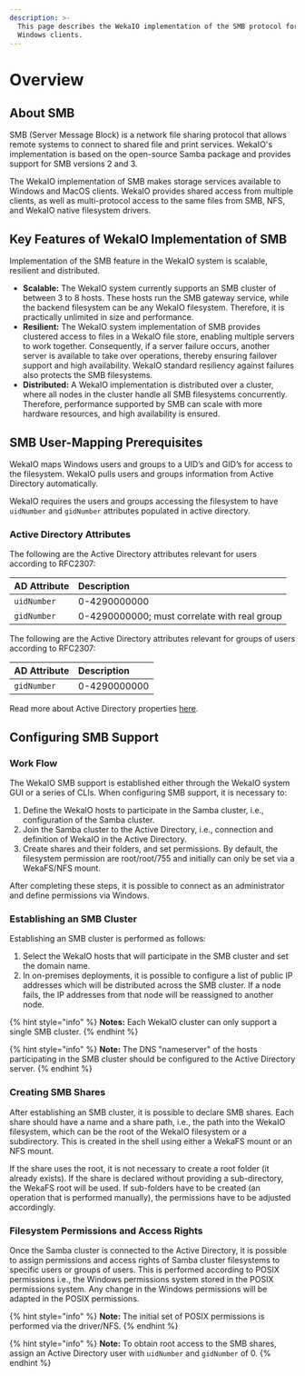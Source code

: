 ```yaml
---
description: >-
  This page describes the WekaIO implementation of the SMB protocol for shared
  Windows clients.
---
```


# Overview

## About SMB

SMB \(Server Message Block\) is a network file sharing protocol that allows remote systems to connect to shared file and print services. WekaIO's implementation is based on the open-source Samba package and provides support for SMB versions 2 and 3.

The WekaIO implementation of SMB makes storage services available to Windows and MacOS clients. WekaIO provides shared access from multiple clients, as well as multi-protocol access to the same files from SMB, NFS, and WekaIO native filesystem drivers.

## Key Features of WekaIO Implementation of SMB

Implementation of the SMB feature in the WekaIO system is scalable, resilient and distributed.

* **Scalable:** The WekaIO system currently supports an SMB cluster of between 3 to 8 hosts. These hosts run the SMB gateway service, while the backend filesystem can be any WekaIO filesystem. Therefore, it is practically unlimited in size and performance.
* **Resilient:** The WekaIO system implementation of SMB provides clustered access to files in a WekaIO file store, enabling multiple servers to work together. Consequently, if a server failure occurs, another server is available to take over operations, thereby ensuring failover support and high availability. WekaIO standard resiliency against failures also protects the SMB filesystems.
* **Distributed:** A WekaIO implementation is distributed over a cluster, where all nodes in the cluster handle all SMB filesystems concurrently. Therefore, performance supported by SMB can scale with more hardware resources, and high availability is ensured.

## SMB User-Mapping Prerequisites

WekaIO maps Windows users and groups to a UID’s and GID’s for access to the filesystem. WekaIO pulls users and groups information from Active Directory automatically.

WekaIO requires the users and groups accessing the filesystem to have `uidNumber` and `gidNumber` attributes populated in active directory.

### Active Directory Attributes

The following are the Active Directory attributes relevant for users according to RFC2307:

| AD Attribute | Description |
| :--- | :--- |
| `uidNumber` | 0-4290000000 |
| `gidNumber` | 0-4290000000; must correlate with real group |

The following are the Active Directory attributes relevant for groups of users according to RFC2307:

| AD Attribute | Description |
| :--- | :--- |
| `gidNumber` | 0-4290000000 |

Read more about Active Directory properties [here](https://blogs.technet.microsoft.com/activedirectoryua/2016/02/09/identity-management-for-unix-idmu-is-deprecated-in-windows-server/).

## Configuring SMB Support

### Work Flow

The WekaIO SMB support is established either through the WekaIO system GUI or a series of CLIs. When configuring SMB support, it is necessary to:

1. Define the WekaIO hosts to participate in the Samba cluster, i.e., configuration of the Samba cluster.
2. Join the Samba cluster to the Active Directory, i.e., connection and definition of WekaIO in the Active Directory.
3. Create shares and their folders, and set permissions. By default, the filesystem permission are root/root/755 and initially can only be set via a WekaFS/NFS mount.

After completing these steps, it is possible to connect as an administrator and define permissions via Windows.

### Establishing an SMB Cluster

Establishing an SMB cluster is performed as follows:

1. Select the WekaIO hosts that will participate in the SMB cluster and set the domain name.
2. In on-premises deployments, it is possible to configure a list of public IP addresses which will be distributed across the SMB cluster. If a node fails, the IP addresses from that node will be reassigned to another node.

{% hint style="info" %}
**Notes:** Each WekaIO cluster can only support a single SMB cluster.
{% endhint %}

{% hint style="info" %}
**Note:** The DNS "nameserver" of the hosts participating in the SMB cluster should be configured to the Active Directory server.
{% endhint %}

### Creating SMB Shares

After establishing an SMB cluster, it is possible to declare SMB shares. Each share should have a name and a share path, i.e., the path into the WekaIO filesystem, which can be the root of the WekaIO filesystem or a subdirectory. This is created in the shell using either a WekaFS mount or an NFS mount.

If the share uses the root, it is not necessary to create a root folder \(it already exists\). If the share is declared without providing a sub-directory, the WekaFS root will be used. If sub-folders have to be created \(an operation that is performed manually\), the permissions have to be adjusted accordingly. 

### Filesystem Permissions and Access Rights

Once the Samba cluster is connected to the Active Directory, it is possible to assign permissions and access rights of Samba cluster filesystems to specific users or groups of users. This is performed according to POSIX permissions i.e., the Windows permissions system stored in the POSIX permissions system. Any change in the Windows permissions will be adapted in the POSIX permissions.

{% hint style="info" %}
**Note:** The initial set of POSIX permissions is performed via the driver/NFS.
{% endhint %}

{% hint style="info" %}
**Note:** To obtain root access to the SMB shares, assign an Active Directory user with `uidNumber` and `gidNumber` of 0.
{% endhint %}

